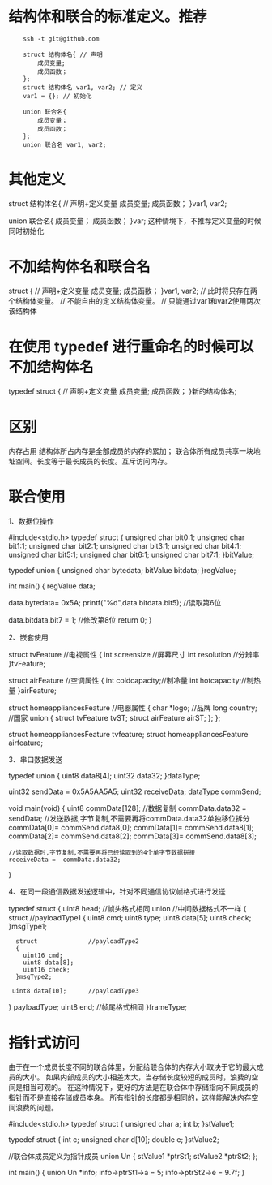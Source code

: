 # 结构体和联合的标准定义。推荐
        ssh -t git@github.com

        struct 结构体名{ // 声明
            成员变量;
            成员函数；
        };
        struct 结构体名 var1, var2; // 定义
        var1 = {}; // 初始化

        union 联合名{
            成员变量；
            成员函数；
        };
        union 联合名 var1, var2;

# 其他定义
        
struct 结构体名{ // 声明+定义变量
    成员变量;
    成员函数；
}var1, var2;

union 联合名{
    成员变量；
    成员函数；
}var;
这种情境下，不推荐定义变量的时候同时初始化

# 不加结构体名和联合名

struct { // 声明+定义变量
    成员变量;
    成员函数；
}var1, var2;
// 此时将只存在两个结构体变量。
// 不能自由的定义结构体变量。
// 只能通过var1和var2使用两次该结构体

# 在使用 typedef 进行重命名的时候可以不加结构体名

typedef struct { // 声明+定义变量
    成员变量;
    成员函数；
}新的结构体名;

# 区别

内存占用
  结构体所占内存是全部成员的内存的累加；
  联合体所有成员共享一块地址空间。长度等于最长成员的长度。互斥访问内存。

# 联合使用

1、数据位操作

#include<stdio.h>
typedef struct
{
  unsigned char bit0:1;
  unsigned char bit1:1;
  unsigned char bit2:1;
  unsigned char bit3:1;
  unsigned char bit4:1;
  unsigned char bit5:1;
  unsigned char bit6:1;
  unsigned char bit7:1;
}bitValue;

typedef union
{
  unsigned char bytedata;
  bitValue  bitdata;
}regValue;

int main()
{
  regValue data;

  data.bytedata= 0x5A;
  printf("%d",data.bitdata.bit5);  //读取第6位

  data.bitdata.bit7 = 1;           //修改第8位
  return 0;
}

2、嵌套使用

struct tvFeature    //电视属性
{
   int screensize  //屏幕尺寸
   int resolution  //分辨率
}tvFeature;

struct airFeature  //空调属性
{
   int coldcapacity;//制冷量
   int hotcapacity;//制热量
}airFeature;

struct homeappliancesFeature  //电器属性
{
   char *logo; //品牌
   long country; //国家
   union
   {
      struct tvFeature tvST;
      struct airFeature airST;
   };
};

struct homeappliancesFeature tvfeature;
struct homeappliancesFeature airfeature;

3、串口数据发送

typedef union
{
  uint8   data8[4];
  uint32  data32;
}dataType;

uint32 sendData = 0x5A5AA5A5;
uint32 receiveData;
dataType commSend;

void main(void)
{
    uint8 commData[128];
    //数据复制
    commData.data32 = sendData;
    //发送数据,字节复制,不需要再将commData.data32单独移位拆分
    commData[0]= commSend.data8[0];
    commData[1]= commSend.data8[1];
    commData[2]= commSend.data8[2];
    commData[3]= commSend.data8[3];

    //读取数据时,字节复制,不需要再将已经读取到的4个单字节数据拼接
    receiveData =  commData.data32;
}

4、在同一段通信数据发送逻辑中，针对不同通信协议帧格式进行发送

typedef struct
{
   uint8 head;   //帧头格式相同
   union    //中间数据格式不一样
   {
      struct             //payloadType1
      {
        uint8 cmd;
        uint8 type;
        uint8 data[5];
        uint8 check;
      }msgType1;

      struct              //payloadType2
      {
        uint16 cmd;
        uint8 data[8];
        uint16 check;
      }msgType2;

     uint8 data[10];      //payloadType3
   } payloadType;
   uint8 end;    //帧尾格式相同
}frameType;

# 指针式访问

由于在一个成员长度不同的联合体里，分配给联合体的内存大小取决于它的最大成员的大小。
如果内部成员的大小相差太大，当存储长度较短的成员时，浪费的空间是相当可观的。
在这种情况下，更好的方法是在联合体中存储指向不同成员的指针而不是直接存储成员本身。
所有指针的长度都是相同的，这样能解决内存空间浪费的问题。

#include<stdio.h>
typedef struct
{
  unsigned char a;
  int b;
}stValue1;

typedef struct
{
  int c;
  unsigned char d[10];
  double e;
}stValue2;

//联合体成员定义为指针成员
union Un
{
  stValue1 *ptrSt1;
  stValue2 *ptrSt2;
};

int main()
{
  union Un *info;
  info->ptrSt1->a = 5;
  info->ptrSt2->e = 9.7f;
}
